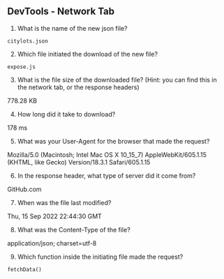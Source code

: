 ## DevTools - Network Tab
1. What is the name of the new json file?

`citylots.json`

2. Which file initiated the download of the new file?

`expose.js`

3. What is the file size of the downloaded file? (Hint: you can find this in the network tab, or the response headers)

778.28 KB

4. How long did it take to download?

178 ms 

5. What was your User-Agent for the browser that made the request?

Mozilla/5.0 (Macintosh; Intel Mac OS X 10_15_7) AppleWebKit/605.1.15 (KHTML, like Gecko) Version/18.3.1 Safari/605.1.15

6. In the response header, what type of server did it come from?

GitHub.com

7. When was the file last modified?

Thu, 15 Sep 2022 22:44:30 GMT

8. What was the Content-Type of the file?

application/json; charset=utf-8

9. Which function inside the initiating file made the request?

`fetchData()`
